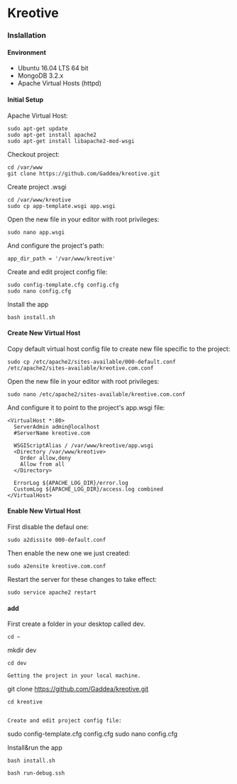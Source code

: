 # Kreotive

### Inslallation
#### Environment
- Ubuntu 16.04 LTS 64 bit
- MongoDB 3.2.x
- Apache Virtual Hosts (httpd)

#### Initial Setup
Apache Virtual Host:
```
sudo apt-get update
sudo apt-get install apache2
sudo apt-get install libapache2-mod-wsgi
```

Checkout project:
```
cd /var/www
git clone https://github.com/Gaddea/kreotive.git
```

Create project .wsgi
```
cd /var/www/kreotive
sudo cp app-template.wsgi app.wsgi
```

Open the new file in your editor with root privileges:
```
sudo nano app.wsgi
```

And configure the project's path:
```
app_dir_path = '/var/www/kreotive'
```

Create and edit project config file:
```
sudo config-template.cfg config.cfg
sudo nano config.cfg
```

Install the app
```
bash install.sh
```

#### Create New Virtual Host
Copy default virtual host config file to create new file specific to the project:
```
sudo cp /etc/apache2/sites-available/000-default.conf /etc/apache2/sites-available/kreotive.com.conf
```

Open the new file in your editor with root privileges:
```
sudo nano /etc/apache2/sites-available/kreotive.com.conf
```

And configure it to point to the project's app.wsgi file:
```
<VirtualHost *:80>
  ServerAdmin admin@localhost
  #ServerName kreotive.com
  
  WSGIScriptAlias / /var/www/kreotive/app.wsgi
  <Directory /var/www/kreotive>
    Order allow,deny
    Allow from all
  </Directory>
    
  ErrorLog ${APACHE_LOG_DIR}/error.log
  CustomLog ${APACHE_LOG_DIR}/access.log combined
</VirtualHost>
```

#### Enable New Virtual Host
First disable the defaul one:
```
sudo a2dissite 000-default.conf
```

Then enable the new one we just created:
```
sudo a2ensite kreotive.com.conf
```

Restart the server for these changes to take effect:
```
sudo service apache2 restart
```

#### add
First create a folder in your desktop called dev.
````
cd ~
````
mkdir dev
````
cd dev

Getting the project in your local machine.
````
git clone https://github.com/Gaddea/kreotive.git
````
cd kreotive


Create and edit project config file:
````
sudo config-template.cfg config.cfg
sudo nano config.cfg

Install&run the app
````
bash install.sh

bash run-debug.ssh

